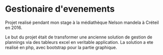# Gestionaire d'evenements

Projet realisé pendant mon stage à la médiathèque Nelson mandela à Créteil en 2016.

Le but du projet était de transformer une ancienne solution de gestion de plannings via des tableurs excel en veritable application. La solution a ete realisé en php, avec bootstrap pour la partie graphique.
